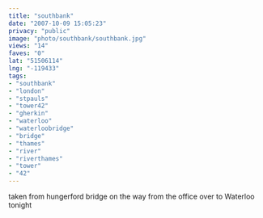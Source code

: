 ```yaml
---
title: "southbank"
date: "2007-10-09 15:05:23"
privacy: "public"
image: "photo/southbank/southbank.jpg"
views: "14"
faves: "0"
lat: "51506114"
lng: "-119433"
tags:
- "southbank"
- "london"
- "stpauls"
- "tower42"
- "gherkin"
- "waterloo"
- "waterloobridge"
- "bridge"
- "thames"
- "river"
- "riverthames"
- "tower"
- "42"
---
```

taken from hungerford bridge on the way from the office over to Waterloo tonight
